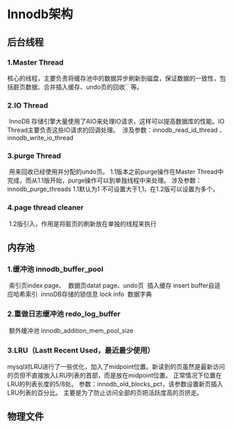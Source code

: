 # Innodb架构

## 	后台线程

### 		1.Master Thread

​			核心的线程，主要负责将缓存池中的数据异步刷新到磁盘，保证数据的一致性，包括脏页数据、合并插入缓存、undo页的回收``			等。

### 		2.IO Thread 

​			InnoDB 存储引擎大量使用了AIO来处理IO请求，这样可以提高数据库的性能。IO Thread主要负责这些IO请求的回调处理。
​			涉及参数：innodb_read_id_thread 、innodb_write_io_thread

### 		3.purge Thread 

​			用来回收已经使用并分配的undo页。 1.1版本之前purge操作在Master
​			Thread中完成，而从1.1版开始，purge操作可以到单独线程中来处理。
​			涉及参数：innodb_purge_threads 1.1默认为1  不可设置大于1,1，在1.2版可以设置为多个。

### 		4.page thread cleaner 

​			1.2版引入，作用是将脏页的刷新放在单独的线程来执行

## 	内存池

### 		1.缓冲池 innodb_buffer_pool

​			索引页index page、
​			数据页datat page、undo页
​			插入缓存 insert buffer
​			自适应哈希索引
​			innoDB存储的锁信息 lock info
​			数据字典

### 		2.重做日志缓冲池 redo_log_buffer

​			额外缓冲池 innodb_addition_mem_pool_size

### 		3.LRU（Lastt Recent Used，最近最少使用）

​			mysql对LRU进行了一些优化，加入了midpoint位置。新读到的页虽然是最新访问的页
​			但不直接放入LRU列表的首部，而是放在midpoint位置。
​			正常情况下位置在LRU的列表长度的5/8处。  参数：innodb_old_blocks_pct，该参数设置新页插入LRU列表的百分比。
​			主要是为了防止访问全部的页把活跃度高的页挤走。

## 	物理文件





​	